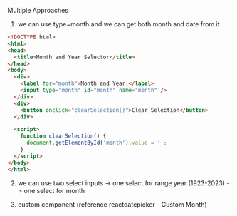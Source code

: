Multiple Approaches
1. we can use type=month and we can get both month and date from it
```html
<!DOCTYPE html>
<html>
<head>
  <title>Month and Year Selector</title>
</head>
<body>
  <div>
    <label for="month">Month and Year:</label>
    <input type="month" id="month" name="month" />
  </div>
  <div>
    <button onclick="clearSelection()">Clear Selection</button>
  </div>

  <script>
    function clearSelection() {
      document.getElementById('month').value = '';
    }
  </script>
</body>
</html>

```

2. we can use two select inputs 
   -> one select for range year (1923-2023)
   -> one select for month

3. custom component (reference reactdatepicker - Custom Month)
